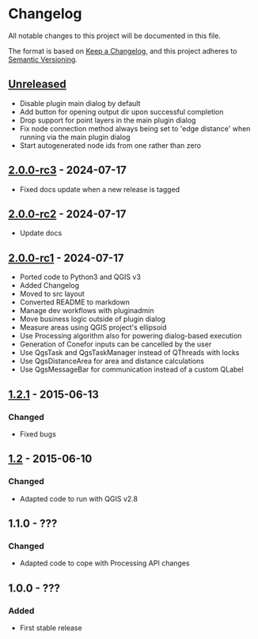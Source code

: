 # Changelog
All notable changes to this project will be documented in this file.

The format is based on [Keep a Changelog](https://keepachangelog.com/en/1.1.0/),
and this project adheres to [Semantic Versioning](https://semver.org/spec/v2.0.0.html).


## [Unreleased]

- Disable plugin main dialog by default
- Add button for opening output dir upon successful completion
- Drop support for point layers in the main plugin dialog
- Fix node connection method always being set to 'edge distance' when running
  via the main plugin dialog
- Start autogenerated node ids from one rather than zero


## [2.0.0-rc3] - 2024-07-17

- Fixed docs update when a new release is tagged


## [2.0.0-rc2] - 2024-07-17

- Update docs


## [2.0.0-rc1] - 2024-07-17
- Ported code to Python3 and QGIS v3
- Added Changelog
- Moved to src layout
- Converted README to markdown
- Manage dev workflows with pluginadmin
- Move business logic outside of plugin dialog
- Measure areas using QGIS project's ellipsoid
- Use Processing algorithm also for powering dialog-based execution 
- Generation of Conefor inputs can be cancelled by the user
- Use QgsTask and QgsTaskManager instead of QThreads with locks
- Use QgsDistanceArea for area and distance calculations
- Use QgsMessageBar for communication instead of a custom QLabel


## [1.2.1] - 2015-06-13

### Changed
- Fixed bugs


## [1.2] - 2015-06-10

### Changed
- Adapted code to run with QGIS v2.8


## 1.1.0 - ???

### Changed
- Adapted code to cope with Processing API changes

## 1.0.0 - ???

### Added
- First stable release

[unreleased]: https://github.com/ricardogsilva/qgisconefor/compare/v2.0.0-rc3...main
[2.0.0-rc3]: https://github.com/ricardogsilva/qgisconefor/compare/v2.0.0-rc2...v2.0.0-rc3
[2.0.0-rc2]: https://github.com/ricardogsilva/qgisconefor/compare/v2.0.0-rc1...v2.0.0-rc2
[2.0.0-rc1]: https://github.com/ricardogsilva/qgisconefor/compare/v1.2.1...v2.0.0-rc1
[1.2.1]: https://github.com/ricardogsilva/qgisconefor/compare/v1.2...v1.2.1
[1.2]: https://github.com/kartoza/qgis_geonode/releases/tag/v1.2
